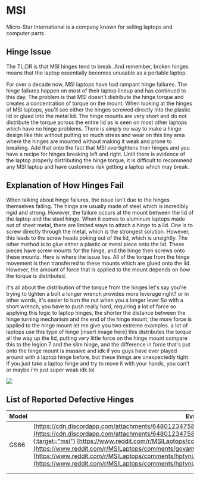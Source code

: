# MSI

Micro-Star International is a company known for selling laptops and computer parts.

## Hinge Issue

The TL;DR is that MSI hinges tend to break. And remember, broken hinges means that the laptop essentially becomes unusable as a portable laptop.

For over a decade now, MSI laptops have had rampant hinge failures. The hinge failures happen on most of their laptop lineup and has continued to this day. The problem is that MSI doesn't distribute the hinge torque and creates a concentration of torque on the mount. When looking at the hinges of MSI laptops, you'll see either the hinges screwed directly into the plastic lid or glued into the metal lid. The hinge mounts are very short and do not distribute the torque across the entire lid as is seen on most other laptops which have no hinge problems. There is simply no way to make a hinge design like this without putting so much stress and wear on this tiny area where the hinges are mounted without making it weak and prone to breaking. Add that onto the fact that MSI overtightens their hinges and you have a recipe for hinges breaking left and right. Until there is evidence of the laptop properly distributing the hinge torque, it is difficult to recommend any MSI laptop and have customers risk getting a laptop which may break.

## Explanation of How Hinges Fail

When talking about hinge failures, the issue isn't due to the hinges themselves failing. The hinge are usually made of steel which is incredibly rigid and strong. However, the failure occurs at the mount between the lid of the laptop and the steel hinge. When it comes to aluminum laptops made out of sheet metal, there are limited ways to attach a hinge to a lid. One is to screw directly through the metal, which is the strongest solution. However, this leads to the screw heads poking out of the lid, which is unsightly. The other method is to glue either a plastic or metal piece onto the lid. These pieces have screw mounts for the hinge, and the hinge then screws onto these mounts. Here is where the issue lies. All of the torque from the hinge movement is then transferred to these mounts which are glued onto the lid. However, the amount of force that is applied to the mount depends on how the torque is distributed.

it's all about the distribution of the torque from the hinges let's say you're trying to tighten a bolt a longer wrench provides more leverage right? or in other words, it's easier to turn the nut when you a longer lever So with a short wrench, you have to push really hard, requiring a lot of force so applying this logic to laptop hinges, the shorter the distance between the hinge turning mechanism and the end of the hinge mount, the more force is applied to the hinge mount let me give you two extreme examples. a lot of laptops use this type of hinge [insert image here] this distributes the torque all the way up the lid, putting very little force on the hinge mount compare this to the legion 7 and the slim hinge, and the difference in force that's put onto the hinge mount is massive and idk if you guys have ever played around with a laptop hinge before, but these things are unexpectedly tight. If you just take a laptop hinge and try to move it with your hands, you can't or maybe i'm just super weak idk lol

![](https://static.miraheze.org/laptopswiki/c/c9/S-l1600.jpg)

## List of Reported Defective Hinges

| **Model** | **Evidence**                                                                                                                                                                                                                                                                                                                                                                                                                                                                                                                                                                                     |
|-----------|--------------------------------------------------------------------------------------------------------------------------------------------------------------------------------------------------------------------------------------------------------------------------------------------------------------------------------------------------------------------------------------------------------------------------------------------------------------------------------------------------------------------------------------------------------------------------------------------------|
| GS66      | [https://cdn.discordapp.com/attachments/648012347583234082/742584663050289172/20200811_062558.jpg](https://cdn.discordapp.com/attachments/648012347583234082/742584663050289172/20200811_062558.jpg){:target="msi"} [https://www.reddit.com/r/MSILaptops/comments/govaml/msi_gs66_broken_screen/](https://www.reddit.com/r/MSILaptops/comments/govaml/msi_gs66_broken_screen/){:target="msi"} (highly likely) [https://www.reddit.com/r/MSILaptops/comments/hptynj/msi_gs66_hinge_crack_again/](https://www.reddit.com/r/MSILaptops/comments/hptynj/msi_gs66_hinge_crack_again/){:target="msi"} |
|           |                                                                                                                                                                                                                                                                                                                                                                                                                                                                                                                                                                                                  |
|           |                                                                                                                                                                                                                                                                                                                                                                                                                                                                                                                                                                                                  |
